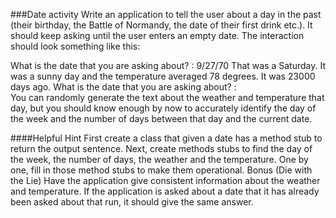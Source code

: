 ###Date activity
Write an application to tell the user about a day in the past (their birthday, the Battle of Normandy, the date of their first drink etc.). It should keep asking until the user enters an empty date. The interaction should look something like this:

What is the date that you are asking about?    :  9/27/70
That was a Saturday. It was a sunny day and the temperature averaged 78 degrees. It was 23000 days ago.
What is the date that you are asking about?    :  
You can randomly generate the text about the weather and temperature that day, but you should know enough by now to accurately identify the day of the week and the number of days between that day and the current date.

####Helpful Hint
First create a class that given a date has a method stub to return the output sentence.
Next, create methods stubs to find the day of the week, the number of days, the weather and the temperature.
One by one, fill in those method stubs to make them operational.
Bonus (Die with the Lie) Have the application give consistent information about the weather and temperature. If the application is asked about a date that it has already been asked about that run, it should give the same answer.
